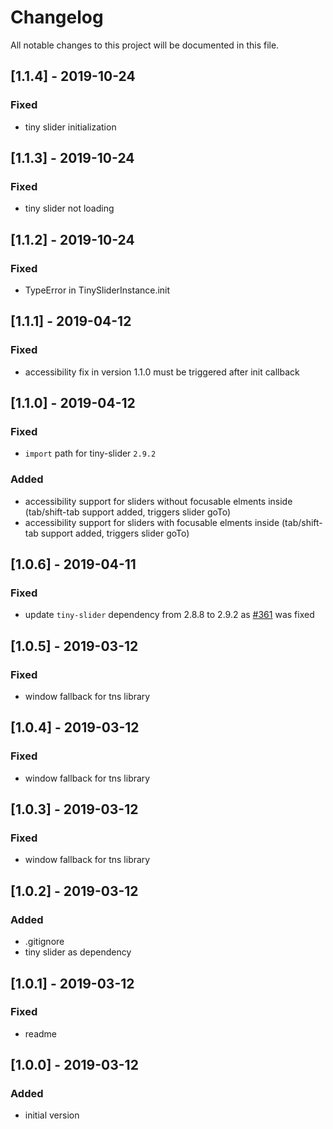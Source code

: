# Changelog
All notable changes to this project will be documented in this file.

## [1.1.4] - 2019-10-24

### Fixed
* tiny slider initialization

## [1.1.3] - 2019-10-24

### Fixed
- tiny slider not loading

## [1.1.2] - 2019-10-24

### Fixed
- TypeError in TinySliderInstance.init

## [1.1.1] - 2019-04-12

### Fixed
- accessibility fix in version 1.1.0 must be triggered after init callback 

## [1.1.0] - 2019-04-12

### Fixed
- `import` path for tiny-slider `2.9.2`

### Added
- accessibility support for sliders without focusable elments inside (tab/shift-tab support added, triggers slider goTo)
- accessibility support for sliders with focusable elments inside (tab/shift-tab support added, triggers slider goTo)

## [1.0.6] - 2019-04-11

### Fixed
- update `tiny-slider` dependency from 2.8.8 to 2.9.2 as [#361](https://github.com/ganlanyuan/tiny-slider/issues/361) was fixed

## [1.0.5] - 2019-03-12

### Fixed
- window fallback for tns library

## [1.0.4] - 2019-03-12

### Fixed
- window fallback for tns library

## [1.0.3] - 2019-03-12

### Fixed
- window fallback for tns library

## [1.0.2] - 2019-03-12

### Added
- .gitignore
- tiny slider as dependency

## [1.0.1] - 2019-03-12

### Fixed
- readme

## [1.0.0] - 2019-03-12

### Added
- initial version
